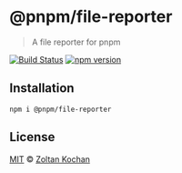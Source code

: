 # @pnpm/file-reporter

> A file reporter for pnpm

[![Build Status](https://img.shields.io/travis/pnpm/file-reporter/master.svg?style=flat-square)](https://travis-ci.org/pnpm/file-reporter) [![npm version](https://img.shields.io/npm/v/@pnpm/file-reporter.svg?style=flat-square)](https://www.npmjs.com/package/@pnpm/file-reporter)

## Installation

```
npm i @pnpm/file-reporter
```

## License

[MIT](LICENSE) © [Zoltan Kochan](https://kochan.io)
